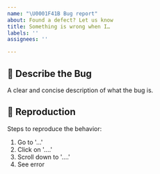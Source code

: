 ```yaml
---
name: "\U0001F41B Bug report"
about: Found a defect? Let us know
title: Something is wrong when I…
labels: ''
assignees: ''

---
```


## 📜 Describe the Bug
A clear and concise description of what the bug is.

## 📜 Reproduction
Steps to reproduce the behavior:
1. Go to '...'
2. Click on '....'
3. Scroll down to '....'
4. See error
